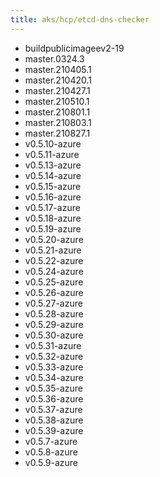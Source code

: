 ```yaml
---
title: aks/hcp/etcd-dns-checker
---
```

- buildpublicimageev2-19
- master.0324.3
- master.210405.1
- master.210420.1
- master.210427.1
- master.210510.1
- master.210801.1
- master.210803.1
- master.210827.1
- v0.5.10-azure
- v0.5.11-azure
- v0.5.13-azure
- v0.5.14-azure
- v0.5.15-azure
- v0.5.16-azure
- v0.5.17-azure
- v0.5.18-azure
- v0.5.19-azure
- v0.5.20-azure
- v0.5.21-azure
- v0.5.22-azure
- v0.5.24-azure
- v0.5.25-azure
- v0.5.26-azure
- v0.5.27-azure
- v0.5.28-azure
- v0.5.29-azure
- v0.5.30-azure
- v0.5.31-azure
- v0.5.32-azure
- v0.5.33-azure
- v0.5.34-azure
- v0.5.35-azure
- v0.5.36-azure
- v0.5.37-azure
- v0.5.38-azure
- v0.5.39-azure
- v0.5.7-azure
- v0.5.8-azure
- v0.5.9-azure
